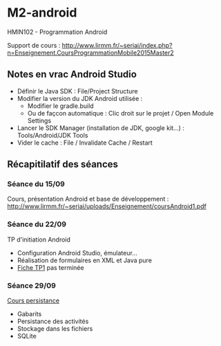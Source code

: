 # M2-android
HMIN102 - Programmation Android

Support de cours : http://www.lirmm.fr/~seriai/index.php?n=Enseignement.CoursProgrammationMobile2015Master2

## Notes en vrac Android Studio
- Définir le Java SDK : File/Project Structure
- Modifier la version du JDK Android utilisée :
  - Modifier le gradle.build
  - Ou de façcon automatique : Clic droit sur le projet / Open Module Settings
- Lancer le SDK Manager (installation de JDK, google kit...) : Tools/Android/JDK Tools
- Vider le cache : File / Invalidate Cache / Restart

## Récapitilatif des séances

### Séance du 15/09

Cours, présentation Android et base de développement :   http://www.lirmm.fr/~seriai/uploads/Enseignement/coursAndroid1.pdf

### Séance du 22/09

TP d'initiation Android  
- Configuration Android Studio, émulateur...
- Réalisation de formulaires en XML et Java pure
- [Fiche TP1](http://www.lirmm.fr/~seriai/uploads/Enseignement/TD12014.pdf) pas terminée


### Séance 29/09

[Cours persistance](http://www.lirmm.fr/~seriai/uploads/Enseignement/cours2Android_2015_2016.pdf) 
- Gabarits
- Persistance des activités
- Stockage dans les fichiers
- SQLite

